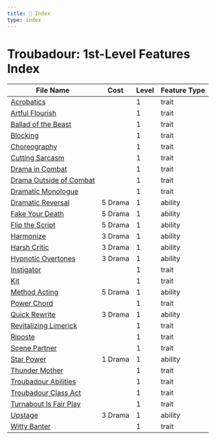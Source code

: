 ```yaml
---
title: 📑 Index
type: index
---
```


# Troubadour: 1st-Level Features Index

| File Name                                                   | Cost    | Level | Feature Type |
| ----------------------------------------------------------- | ------- | ----- | ------------ |
| [Acrobatics](../Acrobatics)                                 |         | 1     | trait        |
| [Artful Flourish](../Artful%20Flourish)                     |         | 1     | trait        |
| [Ballad of the Beast](../Ballad%20of%20the%20Beast)         |         | 1     | trait        |
| [Blocking](../Blocking)                                     |         | 1     | trait        |
| [Choreography](../Choreography)                             |         | 1     | trait        |
| [Cutting Sarcasm](../Cutting%20Sarcasm)                     |         | 1     | trait        |
| [Drama in Combat](../Drama%20in%20Combat)                   |         | 1     | trait        |
| [Drama Outside of Combat](../Drama%20Outside%20of%20Combat) |         | 1     | trait        |
| [Dramatic Monologue](../Dramatic%20Monologue)               |         | 1     | trait        |
| [Dramatic Reversal](../Dramatic%20Reversal)                 | 5 Drama | 1     | ability      |
| [Fake Your Death](../Fake%20Your%20Death)                   | 5 Drama | 1     | ability      |
| [Flip the Script](../Flip%20the%20Script)                   | 5 Drama | 1     | ability      |
| [Harmonize](../Harmonize)                                   | 3 Drama | 1     | ability      |
| [Harsh Critic](../Harsh%20Critic)                           | 3 Drama | 1     | ability      |
| [Hypnotic Overtones](../Hypnotic%20Overtones)               | 3 Drama | 1     | ability      |
| [Instigator](../Instigator)                                 |         | 1     | trait        |
| [Kit](../Kit)                                               |         | 1     | trait        |
| [Method Acting](../Method%20Acting)                         | 5 Drama | 1     | ability      |
| [Power Chord](../Power%20Chord)                             |         | 1     | trait        |
| [Quick Rewrite](../Quick%20Rewrite)                         | 3 Drama | 1     | ability      |
| [Revitalizing Limerick](../Revitalizing%20Limerick)         |         | 1     | trait        |
| [Riposte](../Riposte)                                       |         | 1     | trait        |
| [Scene Partner](../Scene%20Partner)                         |         | 1     | trait        |
| [Star Power](../Star%20Power)                               | 1 Drama | 1     | ability      |
| [Thunder Mother](../Thunder%20Mother)                       |         | 1     | trait        |
| [Troubadour Abilities](../Troubadour%20Abilities)           |         | 1     | trait        |
| [Troubadour Class Act](../Troubadour%20Class%20Act)         |         | 1     | trait        |
| [Turnabout Is Fair Play](../Turnabout%20Is%20Fair%20Play)   |         | 1     | trait        |
| [Upstage](../Upstage)                                       | 3 Drama | 1     | ability      |
| [Witty Banter](../Witty%20Banter)                           |         | 1     | trait        |
